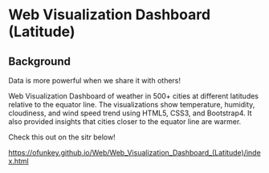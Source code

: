 # Web Visualization Dashboard (Latitude)

## Background
Data is more powerful when we share it with others! 

Web Visualization Dashboard of weather in 500+ cities at different latitudes relative to the equator line. The visualizations show temperature, humidity, cloudiness, and wind speed trend using HTML5, CSS3, and Bootstrap4. It also provided insights that cities closer to the equator line are warmer.

Check this out on the sitr below!

https://ofunkey.github.io/Web/Web_Visualization_Dashboard_(Latitude)/index.html


